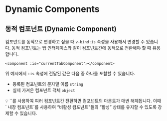 # Dynamic Components

## 동적 컴포넌트 (Dynamic Component)

컴포넌트를 동적으로 변경하고 싶을 때 `v-bind:is` 속성을 사용해서 변경할 수 있습니다. 동적 컴포넌트는 탭 인터페이스와 같이 컴포넌트간에 동적으로 전환해야 할 때 유용합니다.
```
<component :is="currentTabComponent"></component>
```

위 예시에서 `:is` 속성에 전달된 값은 다음 중 하나를 포함할 수 있습니다.

- 등록된 컴포넌트의 문자열 이름 `string`
- 실제 가져온 컴포넌트 객체 `object`

<aside>
💡 `<component :is=”...” />`를 사용하여 여러 컴포넌트간 전환하면 컴포넌트의 마운트가 매번 해제됩니다. 이때 `<KeepAlive> 내장 컴포넌트`를 사용하여 “비활성 컴포넌트"들의 “활성” 상태를 유지할 수 있도록 강제할 수 있습니다.

</aside>